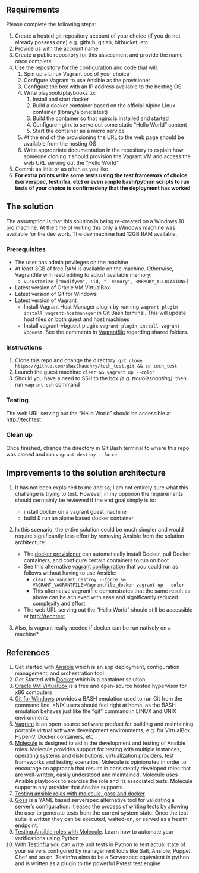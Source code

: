 ## Requirements
Please complete the following steps:
1. Create a hosted git repository account of your choice (if you do not already possess one) e.g. github, gitlab, bitbucket, etc.
2. Provide us with the account name
3. Create a public repository for this assessment and provide the name once complete
4. Use the repository for the configuration and code that will:
    1. Spin up a Linux Vagrant box of your choice
    2. Configure Vagrant to use Ansible as the provisioner
    3. Configure the box with an IP address available to the hosting OS
    4. Write playbook/playbooks to:
        1. Install and start docker
        2. Build a docker container based on the official Alpine Linux container (library/alpine:latest)
        3. Build the container so that nginx is installed and started
        4. Configure nginx to serve out some static “Hello World” content
        5. Start the container as a micro service
    5. At the end of the provisioning the URL to the web page should be available from the hosting OS
    6. Write appropriate documentation in the repository to explain how someone cloning it should provision the Vagrant VM and access the web URL serving out the “Hello World”
5. Commit as little or as often as you like
6. **For extra points write some tests using the test framework of choice (serverspec, testinfra, etc) or even simple bash/python scripts to run tests of your choice to confirm/deny that the deployment has worked**

## The solution
The assumption is that this solution is being re-created on a Windows 10 pro machine. At the time of writing this only a Windows machine was available for the dev work. The dev machine had 12GB RAM available.

### Prerequisites
- The user has admin privileges on the machine
- At least 3GB of free RAM is available on the machine. Otherwise, Vagrantfile will need editing to adjust available memory:
  - `v.customize ["modifyvm", :id, "--memory", <MEMORY_ALLOCATION>]`
- Latest version of Oracle VM VirtualBox
- Latest version of Git for Windows
- Latest version of Vagrant
  - Install Vagrant Host Manager plugin by running `vagrant plugin install vagrant-hostmanager` in Git Bash terminal. This will update host files on both guest and host machines
  - Install vagrant-vbguest plugin: `vagrant plugin install vagrant-vbguest`. See the comments in [Vagrantfile](./Vagrantfile) regarding shared folders.

### Instructions
1. Clone this repo and change the directory: `git clone https://github.com/shazChaudhry/tech_test.git && cd tech_test`
1. Launch the guest machine: `clear && vagrant up --color`
2. Should you have a need to SSH to the box _(e.g. troubleshooting)_, then run `vagrant ssh` command

### Testing
The web URL serving out the “Hello World” should be accessible at [http://techtest](http://techtest)

### Clean up
Once finished, change the directory in Git Bash terminal to where this repo was cloned and run `vagrant destroy --force`

## Improvements to the solution architecture
1. It has not been explained to me and so, I am not entirely sure what this challange is trying to test. However, in my oppinion the requirements should cerntainly be reviewed if the end goal simply is to:
    - install docker on a vagrant guest machine
    - build & run an alpine based docker container

1. In this scenario, the entire solution could be much simpler and would require significantly less effort by removing Ansible from the solution architecture:
    - The [docker provisioner](https://www.vagrantup.com/docs/provisioning/docker.html) can automatically install Docker, pull Docker containers, and configure certain containers to run on boot
    - See this alternative [vagrant configuration](./Vagrantfile_docker) that you could run as follows without having to use Ansible:
      - `clear && vagrant destroy --force && VAGRANT_VAGRANTFILE=Vagrantfile_docker vagrant up --color`
      - This alternative vagrantfile demonstrates that the same result as above can be achieved with ease and significantly reduced complexity and effort
    - The web URL serving out the “Hello World” should still be accessible at [http://techtest](http://techtest)

1. Also, is vagrant really needed if docker can be run natively on a machine?

## References
1. Get started with [Ansible](https://www.ansible.com/resources/get-started) which is an app deployment, configuration management, and orchestration tool
2. Get Started with [Docker](https://www.docker.com/get-started) which is a container solution
1. [Oracle VM VirtualBox](https://www.virtualbox.org/wiki/Downloads) is a free and open-source hosted hypervisor for x86 computers
1. [Git for Windows](https://git-scm.com/downloads) provides a BASH emulation used to run Git from the command line. *NIX users should feel right at home, as the BASH emulation behaves just like the "git" command in LINUX and UNIX environments
1. [Vagrant](https://www.vagrantup.com/intro/getting-started/install.html) is an open-source software product for building and maintaining portable virtual software development environments, e.g. for VirtualBox, Hyper-V, Docker containers, etc.
1. [Molecule](https://molecule.readthedocs.io/en/latest/) is designed to aid in the development and testing of Ansible roles. Molecule provides support for testing with multiple instances, operating systems and distributions, virtualization providers, test frameworks and testing scenarios. Molecule is opinionated in order to encourage an approach that results in consistently developed roles that are well-written, easily understood and maintained. Molecule uses Ansible playbooks to exercise the role and its associated tests. Molecule supports any provider that Ansible supports.
1. [Testing ansible roles with molecule, goss and docker](http://linora-solutions.nl/post/testing_ansible_roles_with_molecule_goss_and_docker/)
1. [Goss](https://github.com/aelsabbahy/goss) is a YAML based serverspec alternative tool for validating a server’s configuration. It eases the process of writing tests by allowing the user to generate tests from the current system state. Once the test suite is written they can be executed, waited-on, or served as a health endpoint. 
1. [Testing Ansible roles with Molecule](https://opensource.com/article/18/12/testing-ansible-roles-molecule). Learn how to automate your verifications using Python
1. With [Testinfra](https://testinfra.readthedocs.io/en/latest/) you can write unit tests in Python to test actual state of your servers configured by management tools like Salt, Ansible, Puppet, Chef and so on. Testinfra aims to be a Serverspec equivalent in python and is written as a plugin to the powerful Pytest test engine
